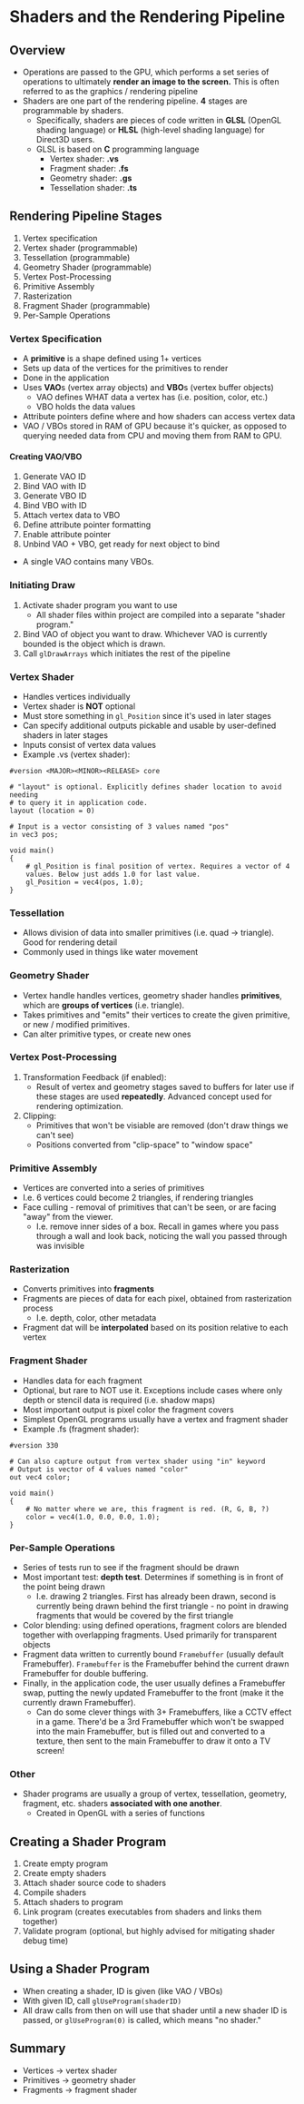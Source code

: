 # Shaders and the Rendering Pipeline

## Overview
* Operations are passed to the GPU, which performs a set series of operations
    to ultimately **render an image to the screen.** This is often referred to 
    as the graphics / rendering pipeline
* Shaders are one part of the rendering pipeline. **4** stages are programmable
    by shaders.
    * Specifically, shaders are pieces of code written in **GLSL** (OpenGL
        shading language) or **HLSL** (high-level shading language) for Direct3D
        users.
    * GLSL is based on **C** programming language
        * Vertex shader: **.vs**
        * Fragment shader: **.fs**
        * Geometry shader: **.gs**
        * Tessellation shader: **.ts**

## Rendering Pipeline Stages
1. Vertex specification
2. Vertex shader (programmable)
3. Tessellation (programmable)
4. Geometry Shader (programmable)
5. Vertex Post-Processing
6. Primitive Assembly
7. Rasterization
8. Fragment Shader (programmable)
9. Per-Sample Operations

### Vertex Specification
* A **primitive** is a shape defined using 1+ vertices
* Sets up data of the vertices for the primitives to render
* Done in the application
* Uses **VAO**s (vertex array objects) and **VBO**s (vertex buffer objects)
    * VAO defines WHAT data a vertex has (i.e. position, color, etc.)
    * VBO holds the data values
* Attribute pointers define where and how shaders can access vertex data
* VAO / VBOs stored in RAM of GPU because it's quicker, as opposed to querying needed data from CPU and moving them from RAM to GPU.

#### Creating VAO/VBO
1. Generate VAO ID
2. Bind VAO with ID
3. Generate VBO ID
4. Bind VBO with ID
5. Attach vertex data to VBO
6. Define attribute pointer formatting
7. Enable attribute pointer
8. Unbind VAO + VBO, get ready for next object to bind

* A single VAO contains many VBOs.

### Initiating Draw
1. Activate shader program you want to use
    * All shader files within project are compiled into a separate "shader
        program."
2. Bind VAO of object you want to draw. Whichever VAO is currently bounded is
   the object which is drawn.
3. Call `glDrawArrays` which initiates the rest of the pipeline

### Vertex Shader
* Handles vertices individually
* Vertex shader is **NOT** optional
* Must store something in `gl_Position` since it's used in later stages
* Can specify additional outputs pickable and usable by user-defined shaders in
    later stages
* Inputs consist of vertex data values
* Example .vs (vertex shader):

```
#version <MAJOR><MINOR><RELEASE> core

# "layout" is optional. Explicitly defines shader location to avoid needing
# to query it in application code.
layout (location = 0)

# Input is a vector consisting of 3 values named "pos"
in vec3 pos;

void main()
{
    # gl_Position is final position of vertex. Requires a vector of 4
    values. Below just adds 1.0 for last value.
    gl_Position = vec4(pos, 1.0);
}
```

### Tessellation
* Allows division of data into smaller primitives (i.e. quad -> triangle). Good
    for rendering detail
* Commonly used in things like water movement

### Geometry Shader
* Vertex handle handles vertices, geometry shader handles **primitives**, which
    are **groups of vertices** (i.e. triangle).
* Takes primitives and "emits" their vertices to create the given primitive, or
    new / modified primitives.
* Can alter primitive types, or create new ones

### Vertex Post-Processing
1. Transformation Feedback (if enabled):
    * Result of vertex and geometry stages saved to buffers for later use if
        these stages are used **repeatedly**. Advanced concept used for
        rendering optimization.
2. Clipping:
    * Primitives that won't be visiable are removed (don't draw things we can't
        see)
    * Positions converted from "clip-space" to "window space"

### Primitive Assembly
* Vertices are converted into a series of primitives
* I.e. 6 vertices could become 2 triangles, if rendering triangles
* Face culling - removal of primitives that can't be seen, or are facing "away"
    from the viewer.
    * I.e. remove inner sides of a box. Recall in games where you pass through a
        wall and look back, noticing the wall you passed through was invisible

### Rasterization
* Converts primitives into **fragments**
* Fragments are pieces of data for each pixel, obtained from rasterization
    process
    * I.e. depth, color, other metadata
* Fragment dat will be **interpolated** based on its position relative to each
    vertex

### Fragment Shader
* Handles data for each fragment
* Optional, but rare to NOT use it. Exceptions include cases where only depth or
    stencil data is required (i.e. shadow maps)
* Most important output is pixel color the fragment covers
* Simplest OpenGL programs usually have a vertex and fragment shader
* Example .fs (fragment shader):

```
#version 330

# Can also capture output from vertex shader using "in" keyword
# Output is vector of 4 values named "color"
out vec4 color;

void main()
{
    # No matter where we are, this fragment is red. (R, G, B, ?)
    color = vec4(1.0, 0.0, 0.0, 1.0);
}
```

### Per-Sample Operations
* Series of tests run to see if the fragment should be drawn
* Most important test: **depth test**. Determines if something is in front of
    the point being drawn
    * I.e. drawing 2 triangles. First has already been drawn, second is
        currently being drawn behind the first triangle - no point in drawing
        fragments that would be covered by the first triangle
* Color blending: using defined operations, fragment colors are blended together
    with overlapping fragments. Used primarily for transparent objects
* Fragment data written to currently bound `Framebuffer` (usually default
    Framebuffer). `Framebuffer` is the Framebuffer behind the current drawn Framebuffer for
    double buffering.
* Finally, in the application code, the user usually defines a Framebuffer swap,
    putting the newly updated Framebuffer to the front (make it the currently
    drawn Framebuffer).
    * Can do some clever things with 3+ Framebuffers, like a CCTV effect in a game.
        There'd be a 3rd Framebuffer which won't be swapped into the main Framebuffer, but
        is filled out and converted to a texture, then sent to the main Framebuffer
        to draw it onto a TV screen!

### Other
* Shader programs are usually a group of vertex, tessellation, geometry,
    fragment, etc. shaders **associated with one another**.
    * Created in OpenGL with a series of functions

## Creating a Shader Program
1. Create empty program
2. Create empty shaders
3. Attach shader source code to shaders
4. Compile shaders
5. Attach shaders to program
6. Link program (creates executables from shaders and links them together)
7. Validate program (optional, but highly advised for mitigating shader debug
   time)

## Using a Shader Program
* When creating a shader, ID is given (like VAO / VBOs)
* With given ID, call `glUseProgram(shaderID)`
* All draw calls from then on will use that shader until a new shader ID is
    passed, or `glUseProgram(0)` is called, which means "no shader."

## Summary
* Vertices -> vertex shader
* Primitives -> geometry shader
* Fragments -> fragment shader
